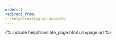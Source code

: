 ```yaml
---
order: 1
redirect_from:
- /help/creating-an-account/
---
```


{% include help/translate_page.html url=page.url %}
